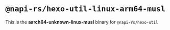 # `@napi-rs/hexo-util-linux-arm64-musl`

This is the **aarch64-unknown-linux-musl** binary for `@napi-rs/hexo-util`
